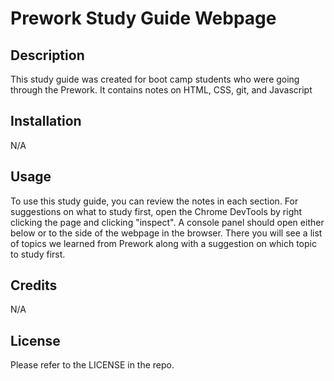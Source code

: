 # Prework Study Guide Webpage

## Description

This study guide was created for boot camp students who were going through the Prework. It contains notes on HTML, CSS, git, and Javascript





## Installation

N/A

## Usage

To use this study guide, you can review the notes in each section. For suggestions on what to study first, open the Chrome DevTools by right clicking the page and clicking "inspect". A console panel should open either below or to the side of the webpage in the browser. There you will see a list of topics we learned from Prework along with a suggestion on which topic to study first.



## Credits

N/A

## License

Please refer to the LICENSE in the repo.
